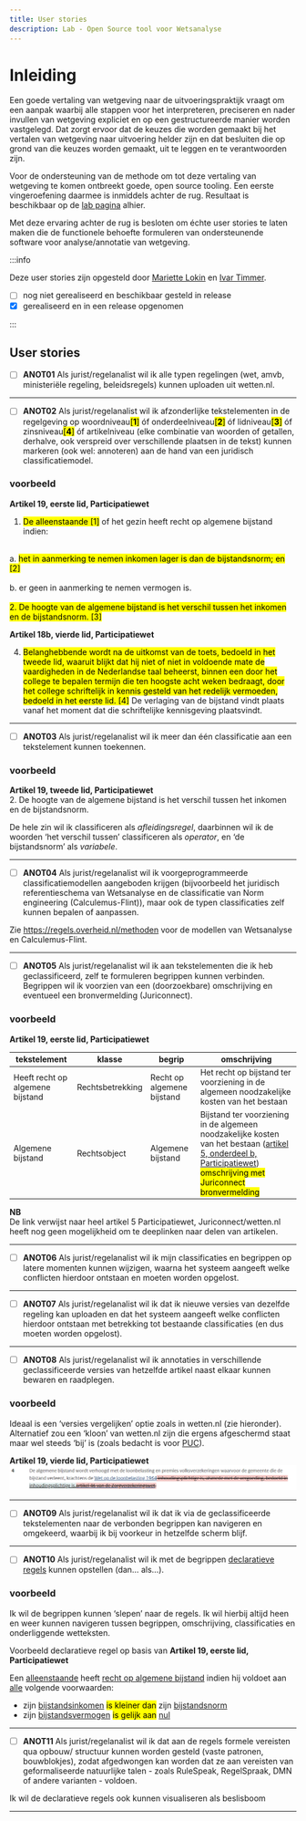 ```yaml
---
title: User stories
description: Lab - Open Source tool voor Wetsanalyse
---
```


# Inleiding

Een goede vertaling van wetgeving naar de uitvoeringspraktijk vraagt om een aanpak waarbij alle stappen voor het interpreteren, preciseren en nader invullen van wetgeving expliciet en op een gestructureerde manier worden vastgelegd. Dat zorgt ervoor dat de keuzes die worden gemaakt bij het vertalen van wetgeving naar uitvoering helder zijn en dat besluiten die op grond van die keuzes worden gemaakt, uit te leggen en te verantwoorden zijn.

Voor de ondersteuning van de methode om tot deze vertaling van wetgeving te komen ontbreekt goede, open source tooling. Een eerste vingeroefening daarmee is inmiddels achter de rug. Resultaat is beschikbaar op de [lab pagina](https://regels.overheid.nl/lab#wetsanalyse) alhier.

Met deze ervaring achter de rug is besloten om échte user stories te laten maken die de functionele behoefte formuleren van ondersteunende software voor analyse/annotatie van wetgeving.

:::info

Deze user stories zijn opgesteld door [Mariette Lokin](mailto:mariette@hooghiemstra-en-partners.nl) en [Ivar Timmer](mailto:i.timmer@hva.nl).

- [ ] nog niet gerealiseerd en beschikbaar gesteld in release
- [X] gerealiseerd en in een release opgenomen

:::

## User stories

- [ ] **ANOT01** Als jurist/regelanalist wil ik alle typen regelingen (wet, amvb, ministeriële regeling, beleidsregels) kunnen uploaden uit wetten.nl.
---
- [ ] **ANOT02** Als jurist/regelanalist wil ik afzonderlijke tekstelementen in de regelgeving op woordniveau<mark>[**1**]</mark> óf onderdeelniveau<mark>[**2**]</mark> óf lidniveau<mark>[**3**]</mark> óf zinsniveau<mark>[**4**]</mark> óf artikelniveau (elke combinatie van woorden of getallen, derhalve, ook verspreid over verschillende plaatsen in de tekst) kunnen markeren (ook wel: annoteren) aan de hand van een juridisch classificatiemodel.

### voorbeeld

**Artikel 19, eerste lid, Participatiewet**
1. <mark>De alleenstaande [1]</mark> of het gezin heeft recht op algemene bijstand indien:<br>
</br>
a. <mark>het in aanmerking te nemen inkomen lager is dan de bijstandsnorm; en [2]</mark><br>
</br>
b. er geen in aanmerking te nemen vermogen is.<br>
</br>
<mark>2. De hoogte van de algemene bijstand is het verschil tussen het inkomen en de bijstandsnorm. [3]</mark>

**Artikel 18b, vierde lid, Participatiewet**

4. <mark>Belanghebbende wordt na de uitkomst van de toets, bedoeld in het tweede lid, waaruit blijkt dat hij niet of niet in voldoende mate de vaardigheden in de Nederlandse taal beheerst, binnen een door het college te bepalen termijn die ten hoogste acht weken bedraagt, door het college schriftelijk in kennis gesteld van het redelijk vermoeden, bedoeld in het eerste lid. [4]</mark> De verlaging van de bijstand vindt plaats vanaf het moment dat die schriftelijke kennisgeving plaatsvindt.
---
- [ ] **ANOT03** Als jurist/regelanalist wil ik meer dan één classificatie aan een tekstelement kunnen toekennen.

### voorbeeld

**Artikel 19, tweede lid, Participatiewet**  
2. De hoogte van de algemene bijstand is het verschil tussen het inkomen en de bijstandsnorm.


De hele zin wil ik classificeren als *afleidingsregel*, daarbinnen wil ik de woorden ‘het verschil tussen’ classificeren als *operator*, en ‘de bijstandsnorm’ als *variabele*.

---
- [ ] **ANOT04** Als jurist/regelanalist wil ik voorgeprogrammeerde classificatiemodellen aangeboden krijgen (bijvoorbeeld het juridisch referentieschema van Wetsanalyse en de classificatie van Norm engineering (Calculemus-Flint)), maar ook de typen classificaties zelf kunnen bepalen of aanpassen.

Zie https://regels.overheid.nl/methoden voor de modellen van Wetsanalyse en Calculemus-Flint.

---
- [ ] **ANOT05** Als jurist/regelanalist wil ik aan tekstelementen die ik heb geclassificeerd, zelf te formuleren begrippen kunnen verbinden. Begrippen wil ik voorzien van een (doorzoekbare) omschrijving en eventueel een bronvermelding (Juriconnect).

### voorbeeld
**Artikel 19, eerste lid, Participatiewet**

| tekstelement | klasse | begrip | omschrijving |
| - | - | - | - |
| Heeft recht op algemene bijstand | Rechtsbetrekking | Recht op algemene bijstand | Het recht op bijstand ter voorziening in de algemeen noodzakelijke kosten van het bestaan |
| Algemene bijstand | Rechtsobject | Algemene bijstand | Bijstand ter voorziening in de algemeen noodzakelijke kosten van het bestaan ([artikel 5, onderdeel b, Participatiewet](https://wetten.overheid.nl/jci1.3:c:BWBR0015703&hoofdstuk=1&paragraaf=1.1&artikel=5&z=2024-01-01&g=2024-01-01)) <mark>omschrijving met Juriconnect bronvermelding</mark>|

 **NB**  
 De link verwijst naar heel artikel 5 Participatiewet, Juriconnect/wetten.nl heeft nog geen mogelijkheid om te deeplinken naar delen van artikelen.

---
- [ ] **ANOT06** Als jurist/regelanalist wil ik mijn classificaties en begrippen op latere momenten kunnen wijzigen, waarna het systeem aangeeft welke conflicten hierdoor ontstaan en moeten worden opgelost.
---
- [ ] **ANOT07** Als jurist/regelanalist wil ik dat ik nieuwe versies van dezelfde regeling kan uploaden en dat het systeem aangeeft welke conflicten hierdoor ontstaan met betrekking tot bestaande classificaties (en dus moeten worden opgelost).
---
- [ ] **ANOT08** Als jurist/regelanalist wil ik annotaties in verschillende geclassificeerde versies van hetzelfde artikel naast elkaar kunnen bewaren en raadplegen. 

### voorbeeld
Ideaal is een ‘versies vergelijken’ optie zoals in wetten.nl (zie hieronder). Alternatief zou een ‘kloon’ van wetten.nl zijn die ergens afgeschermd staat maar wel steeds ‘bij’ is (zoals bedacht is voor [PUC](https://puc.overheid.nl/)).

**Artikel 19, vierde lid, Participatiewet**
![voorbeeld annotatie](../../../static/img/userstorievoorbeeldwettennl.png)

---
- [ ] **ANOT09** Als jurist/regelanalist wil ik dat ik via de geclassificeerde tekstelementen naar de verbonden begrippen kan navigeren en omgekeerd, waarbij ik bij voorkeur in hetzelfde scherm blijf.
---
- [ ] **ANOT10** Als jurist/regelanalist wil ik met de begrippen [declaratieve regels](https://nl.wikipedia.org/wiki/Declaratieve_taal) kunnen opstellen (dan… als…).

### voorbeeld
Ik wil de begrippen kunnen ‘slepen’ naar de regels. Ik wil hierbij altijd heen en weer kunnen navigeren tussen begrippen, omschrijving, classificaties en onderliggende wetteksten.

Voorbeeld declaratieve regel op basis van **Artikel 19, eerste lid, Participatiewet**

Een <u>alleenstaande</u> heeft <u>recht op algemene bijstand</u> indien hij voldoet aan <u>alle</u> volgende voorwaarden:
- zijn <u>bijstandsinkomen</u> <mark>is kleiner dan</mark> zijn <u>bijstandsnorm</u>
- zijn <u>bijstandsvermogen</u> <mark>is gelijk aan</mark> <u>nul</u>

---
- [ ] **ANOT11** Als jurist/regelanalist wil ik dat aan de regels formele vereisten qua opbouw/ structuur kunnen worden gesteld (vaste patronen, bouwblokjes), zodat afgedwongen kan worden dat ze aan vereisten van geformaliseerde natuurlijke talen - zoals RuleSpeak, RegelSpraak, DMN of andere varianten - voldoen.  

Ik wil de declaratieve regels ook kunnen visualiseren als beslisboom

---